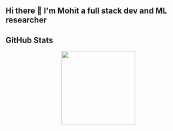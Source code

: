 ## Hi there 👋 I'm Mohit a full stack dev and ML researcher

## GitHub Stats

<p align="center">
  <img height="200" align="center" src="https://github-readme-stats.vercel.app/api/top-langs/?username=MohitAgrawal404&layout=compact&langs_count=8&theme=radical&hide_border=true" />
</p>


